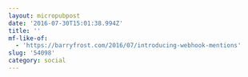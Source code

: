 ```yaml
---
layout: micropubpost
date: '2016-07-30T15:01:38.994Z'
title: ''
mf-like-of:
  - 'https://barryfrost.com/2016/07/introducing-webhook-mentions'
slug: '54098'
category: social
---
```

